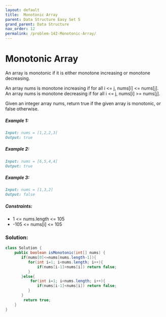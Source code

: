 ```yaml
---
layout: default
title:  Monotonic Array
parent: Data Structure Easy Set 5
grand_parent: Data Structure
nav_order: 12
permalink: /problem-142-Monotonic-Array/
---
```

# Monotonic Array

An array is monotonic if it is either monotone increasing or monotone decreasing.

An array nums is monotone increasing if for all i <= j, nums[i] <= nums[j]. An array nums is monotone decreasing if for all i <= j, nums[i] >= nums[j].

Given an integer array nums, return true if the given array is monotonic, or false otherwise.

##### Example 1:
```markdown
Input: nums = [1,2,2,3]
Output: true
```
##### Example 2:
```markdown
Input: nums = [6,5,4,4]
Output: true
```
##### Example 3:
```markdown
Input: nums = [1,3,2]
Output: false
```
##### Constraints:
* 1 <= nums.length <= 105
* -105 <= nums[i] <= 105

### Solution:
```java
class Solution {
    public boolean isMonotonic(int[] nums) {
       if(nums[0]<=nums[nums.length-1]){
          for(int i=1; i<nums.length; i++){
              if(nums[i-1]>nums[i]) return false;
          } 
       }else{
           for(int i=1; i<nums.length; i++){
              if(nums[i-1]<nums[i]) return false;
          } 
       }
        return true;
    }
}
```
